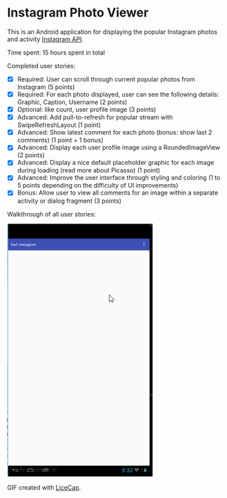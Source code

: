 # Instagram Photo Viewer

This is an Android application for displaying the popular Instagram photos and activity [Instagram API](http://www.instagram.com/). 

Time spent: 15 hours spent in total

Completed user stories:

 * [x] Required: User can scroll through current popular photos from Instagram (5 points)
 * [x] Required: For each photo displayed, user can see the following details: Graphic, Caption, Username (2 points)
 * [x] Optional: like count, user profile image (3 points)
 * [x] Advanced: Add pull-to-refresh for popular stream with SwipeRefreshLayout (1 point)
 * [x] Advanced: Show latest comment for each photo (bonus: show last 2 comments) (1 point + 1 bonus)
 * [x] Advanced: Display each user profile image using a RoundedImageView (2 points)
 * [x] Advanced: Display a nice default placeholder graphic for each image during loading (read more about Picasso) (1 point)
 * [x] Advanced: Improve the user interface through styling and coloring (1 to 5 points depending on the difficulty of UI improvements)
 * [x] Bonus: Allow user to view all comments for an image within a separate activity or dialog fragment (3 points)
 
Walkthrough of all user stories:

![Video Walkthrough](https://github.com/talkingkarthik/hw2-instagram/blob/master/app/src/main/res/drawable/hw1animation.gif)

GIF created with [LiceCap](http://www.cockos.com/licecap/).

